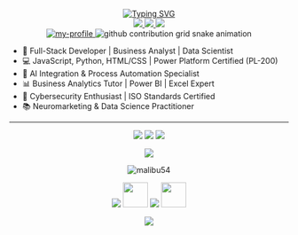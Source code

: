 <p align="center">
  <a href="https://github.com/malibu54">
    <img src="https://readme-typing-svg.demolab.com?font=Fira+Code&duration=2000&pause=1000&vCenter=true&multiline=true&random=false&width=550&height=130&lines=Oriana+Galindez;Student+at+Universidad+de+la+Marina+Mercante" alt="Typing SVG">
  </a>
  <br>
  <a href="https://www.linkedin.com/in/orianasoledad/">
    <img src="https://img.shields.io/badge/-Linkedin-blue?logo=linkedin&logoColor=white">
  </a>
  <a href="https://devpost.com/malibu54">
    <img src="https://img.shields.io/badge/-Devpost-white?logo=devpost&logoColor=white&labelColor=darkslategray&color=darkslategray">
  </a>
  <a href="https://huggingface.co/malibu54">
    <img src="https://img.shields.io/badge/-Huggingface-white?labelColor=yellow&color=yellow">
  </a>
  <br>
  <a href="https://github.com/malibu54">
    <img src="https://github-stats-alpha.vercel.app/api?username=malibu54&cc=013&tc=fff&ic=0bf&bc=013" alt="my-profile">
  </a>
  <picture>
    <img alt="github contribution grid snake animation" src="https://raw.githubusercontent.com/malibu54/malibu54/output/github-contribution-grid-snake-dark.svg">
  </picture>
</p>


* 🚀 Full-Stack Developer | Business Analyst | Data Scientist <br>
* 💻 JavaScript, Python, HTML/CSS | Power Platform Certified (PL-200) <br>
* 🤖 AI Integration & Process Automation Specialist <br>
* 📊 Business Analytics Tutor | Power BI | Excel Expert <br>
* 🔐 Cybersecurity Enthusiast | ISO Standards Certified <br>
* 📚 Neuromarketing & Data Science Practitioner <br>


<hr>

<p align="center">
  <img src="http://github-profile-summary-cards.vercel.app/api/cards/profile-details?username=malibu54&theme=algolia">
  <img src="http://github-profile-summary-cards.vercel.app/api/cards/repos-per-language?username=malibu54&theme=algolia">
  <img src="http://github-profile-summary-cards.vercel.app/api/cards/most-commit-language?username=malibu54&theme=algolia">
</p>
<p align="center">
  <img src="https://github-readme-stats.vercel.app/api?username=malibu54&show_icons=true&theme=radical">
</p>
<p align="center"> <img src="https://komarev.com/ghpvc/?username=malibu54&label=Profile%20views&color=0e75b6&style=flat" alt="malibu54" /> </p>

<p align="center">
  <img src="https://skillicons.dev/icons?i=py">
  <img src="https://static-00.iconduck.com/assets.00/file-type-numpy-icon-1901x2048-oulkqypt.png" width="45px">
  <img src="https://skillicons.dev/icons?i=git,pytorch,opencv,c,cpp,linux,docker,latex,arduino">
  <img width=45px src="https://cdn-icons-png.flaticon.com/512/4492/4492311.png">
</p>

<p align="center"><img src="https://github-profile-trophy.vercel.app/?username=Pikurrot&theme=onedark&row=1&column=7&no-frame=true&no-bg=true" /></p>

